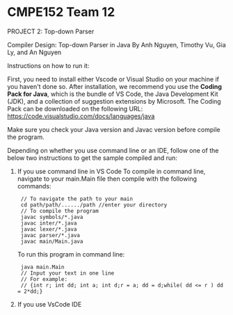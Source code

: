 # CMPE152 Team 12

PROJECT 2: Top-down Parser

Compiler Design: Top-down Parser in Java
By Anh Nguyen, Timothy Vu, Gia Ly, and An Nguyen

Instructions on how to run it:

First, you need to install either Vscode or Visual Studio on your machine if you haven't done so. After installation, we recommend you use the **Coding Pack for Java**, which is the bundle of VS Code, the Java Development Kit (JDK), and a collection of suggestion extensions by Microsoft. The Coding Pack can be downloaded on the following URL: https://code.visualstudio.com/docs/languages/java

Make sure you check your Java version and Javac version before compile the program.

Depending on whether you use command line or an IDE, follow one of the below two instructions to get the sample compiled and run:

1.  If you use command line in VS Code
    To compile in command line, navigate to your main.Main file then compile with the following commands:

         // To navigate the path to your main
         cd path/path/....../path //enter your directory
         // To compile the program
         javac symbols/*.java
         javac inter/*.java
         javac lexer/*.java
         javac parser/*.java
         javac main/Main.java

    To run this program in command line:

         java main.Main
         // Input your text in one line
         // For example:
         // {int r; int dd; int a; int d;r = a; dd = d;while( dd <= r ) dd = 2*dd;}

2.  If you use VsCode IDE
